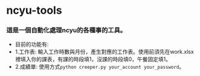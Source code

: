 # ncyu-tools
### 這是一個自動化處理ncyu的各種事的工具。
+ 目前的功能有:
+ 1.工作表: 輸入工作時數與月份，產生對應的工作表。使用前須先在work.xlsx裡填入你的課表，有課的時段填1，沒課的時段填0，午餐固定填1。
+ 2.成績單: 使用方式```python creeper.py your_account your_password```。
